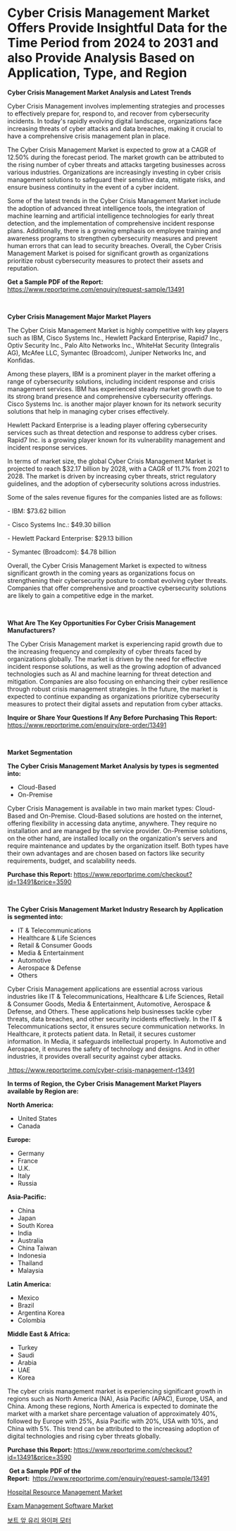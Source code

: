 <p><h1>Cyber Crisis Management Market Offers Provide Insightful Data for the Time Period from 2024 to 2031 and also Provide Analysis Based on Application, Type, and Region</h1></p><p><strong>Cyber Crisis Management Market Analysis and Latest Trends</strong></p>
<p><p>Cyber Crisis Management involves implementing strategies and processes to effectively prepare for, respond to, and recover from cybersecurity incidents. In today's rapidly evolving digital landscape, organizations face increasing threats of cyber attacks and data breaches, making it crucial to have a comprehensive crisis management plan in place. </p><p>The Cyber Crisis Management Market is expected to grow at a CAGR of 12.50% during the forecast period. The market growth can be attributed to the rising number of cyber threats and attacks targeting businesses across various industries. Organizations are increasingly investing in cyber crisis management solutions to safeguard their sensitive data, mitigate risks, and ensure business continuity in the event of a cyber incident.</p><p>Some of the latest trends in the Cyber Crisis Management Market include the adoption of advanced threat intelligence tools, the integration of machine learning and artificial intelligence technologies for early threat detection, and the implementation of comprehensive incident response plans. Additionally, there is a growing emphasis on employee training and awareness programs to strengthen cybersecurity measures and prevent human errors that can lead to security breaches. Overall, the Cyber Crisis Management Market is poised for significant growth as organizations prioritize robust cybersecurity measures to protect their assets and reputation.</p></p>
<p><strong>Get a Sample PDF of the Report:&nbsp;</strong> <a href="https://www.reportprime.com/enquiry/request-sample/13491">https://www.reportprime.com/enquiry/request-sample/13491</a></p>
<p>&nbsp;</p>
<p><strong>Cyber Crisis Management Major Market Players</strong></p>
<p><p>The Cyber Crisis Management Market is highly competitive with key players such as IBM, Cisco Systems Inc., Hewlett Packard Enterprise, Rapid7 Inc., Optiv Security Inc., Palo Alto Networks Inc., WhiteHat Security (Integralis AG), McAfee LLC, Symantec (Broadcom), Juniper Networks Inc, and Konfidas. </p><p>Among these players, IBM is a prominent player in the market offering a range of cybersecurity solutions, including incident response and crisis management services. IBM has experienced steady market growth due to its strong brand presence and comprehensive cybersecurity offerings. Cisco Systems Inc. is another major player known for its network security solutions that help in managing cyber crises effectively. </p><p>Hewlett Packard Enterprise is a leading player offering cybersecurity services such as threat detection and response to address cyber crises. Rapid7 Inc. is a growing player known for its vulnerability management and incident response services. </p><p>In terms of market size, the global Cyber Crisis Management Market is projected to reach $32.17 billion by 2028, with a CAGR of 11.7% from 2021 to 2028. The market is driven by increasing cyber threats, strict regulatory guidelines, and the adoption of cybersecurity solutions across industries. </p><p>Some of the sales revenue figures for the companies listed are as follows:</p><p>- IBM: $73.62 billion</p><p>- Cisco Systems Inc.: $49.30 billion</p><p>- Hewlett Packard Enterprise: $29.13 billion</p><p>- Symantec (Broadcom): $4.78 billion</p><p>Overall, the Cyber Crisis Management Market is expected to witness significant growth in the coming years as organizations focus on strengthening their cybersecurity posture to combat evolving cyber threats. Companies that offer comprehensive and proactive cybersecurity solutions are likely to gain a competitive edge in the market.</p></p>
<p>&nbsp;</p>
<p><strong>What Are The Key Opportunities For Cyber Crisis Management Manufacturers?</strong></p>
<p><p>The Cyber Crisis Management market is experiencing rapid growth due to the increasing frequency and complexity of cyber threats faced by organizations globally. The market is driven by the need for effective incident response solutions, as well as the growing adoption of advanced technologies such as AI and machine learning for threat detection and mitigation. Companies are also focusing on enhancing their cyber resilience through robust crisis management strategies. In the future, the market is expected to continue expanding as organizations prioritize cybersecurity measures to protect their digital assets and reputation from cyber attacks.</p></p>
<p><strong>Inquire or Share Your Questions If Any Before Purchasing This Report:</strong> <a href="https://www.reportprime.com/enquiry/pre-order/13491">https://www.reportprime.com/enquiry/pre-order/13491</a></p>
<p>&nbsp;</p>
<p><strong>Market Segmentation</strong></p>
<p><strong>The Cyber Crisis Management Market Analysis by types is segmented into:</strong></p>
<p><ul><li>Cloud-Based</li><li>On-Premise</li></ul></p>
<p><p>Cyber Crisis Management is available in two main market types: Cloud-Based and On-Premise. Cloud-Based solutions are hosted on the internet, offering flexibility in accessing data anytime, anywhere. They require no installation and are managed by the service provider. On-Premise solutions, on the other hand, are installed locally on the organization's servers and require maintenance and updates by the organization itself. Both types have their own advantages and are chosen based on factors like security requirements, budget, and scalability needs.</p></p>
<p><strong>Purchase this Report:&nbsp;</strong><a href="https://www.reportprime.com/checkout?id=13491&price=3590">https://www.reportprime.com/checkout?id=13491&price=3590</a></p>
<p>&nbsp;</p>
<p><strong>The Cyber Crisis Management Market Industry Research by Application is segmented into:</strong></p>
<p><ul><li>IT & Telecommunications</li><li>Healthcare & Life Sciences</li><li>Retail & Consumer Goods</li><li>Media & Entertainment</li><li>Automotive</li><li>Aerospace & Defense</li><li>Others</li></ul></p>
<p><p>Cyber Crisis Management applications are essential across various industries like IT & Telecommunications, Healthcare & Life Sciences, Retail & Consumer Goods, Media & Entertainment, Automotive, Aerospace & Defense, and Others. These applications help businesses tackle cyber threats, data breaches, and other security incidents effectively. In the IT & Telecommunications sector, it ensures secure communication networks. In Healthcare, it protects patient data. In Retail, it secures customer information. In Media, it safeguards intellectual property. In Automotive and Aerospace, it ensures the safety of technology and designs. And in other industries, it provides overall security against cyber attacks.</p></p>
<p><a href="https://www.reportprime.com/cyber-crisis-management-r13491">&nbsp;https://www.reportprime.com/cyber-crisis-management-r13491</a></p>
<p><strong>In terms of Region, the Cyber Crisis Management Market Players available by Region are:</strong></p>
<p>
    <p> <strong> North America: </strong>
        <ul>
            <li>United States</li>
            <li>Canada</li>
        </ul>
        </p> 
    <p> <strong> Europe: </strong>
        <ul>
            <li>Germany</li>
            <li>France</li>
            <li>U.K.</li>
            <li>Italy</li>
            <li>Russia</li>
        </ul>
        </p> 
    <p> <strong> Asia-Pacific: </strong>
        <ul>
            <li>China</li>
            <li>Japan</li>
            <li>South Korea</li>
            <li>India</li>
            <li>Australia</li>
            <li>China Taiwan</li>
            <li>Indonesia</li>
            <li>Thailand</li>
            <li>Malaysia</li>
        </ul>
        </p> 
    <p> <strong> Latin America: </strong>
        <ul>
            <li>Mexico</li>
            <li>Brazil</li>
            <li>Argentina Korea</li>
            <li>Colombia</li>
        </ul>
        </p> 
    <p> <strong> Middle East & Africa: </strong>
        <ul>
            <li>Turkey</li>
            <li>Saudi</li>
            <li>Arabia</li>
            <li>UAE</li>
            <li>Korea</li>
        </ul>
    </p>
    </p>
<p><p>The cyber crisis management market is experiencing significant growth in regions such as North America (NA), Asia Pacific (APAC), Europe, USA, and China. Among these regions, North America is expected to dominate the market with a market share percentage valuation of approximately 40%, followed by Europe with 25%, Asia Pacific with 20%, USA with 10%, and China with 5%. This trend can be attributed to the increasing adoption of digital technologies and rising cyber threats globally.</p></p>
<p><strong>Purchase this Report: </strong><a href="https://www.reportprime.com/checkout?id=13491&price=3590">https://www.reportprime.com/checkout?id=13491&price=3590</a></p>
<p>&nbsp;<strong>Get a Sample PDF of the Report:&nbsp;&nbsp;</strong><a href="https://www.reportprime.com/enquiry/request-sample/13491">https://www.reportprime.com/enquiry/request-sample/13491</a></p>
<p><strong></strong></p>
<p><p><a href="https://github.com/Glendatilghmankmgz0rbhwpy/Market-Research-Report-List-2/blob/main/hospital-resource-management-market.md">Hospital Resource Management Market</a></p><p><a href="https://github.com/dx0328/Market-Research-Report-List-2/blob/main/exam-management-software-market.md">Exam Management Software Market</a></p><p><a href="https://github.com/fernandotryO5lson96765/Market-Research-Report-List-1/blob/main/835991322555.md">보트 앞 유리 와이퍼 모터</a></p></p>